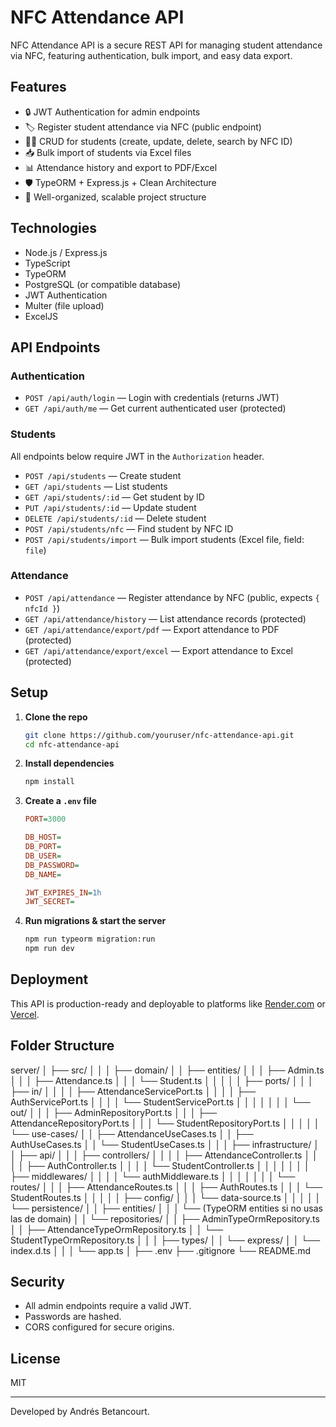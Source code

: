 # NFC Attendance API

NFC Attendance API is a secure REST API for managing student attendance via NFC, featuring authentication, bulk import, and easy data export.

## Features

- 🔒 JWT Authentication for admin endpoints
- 🏷️ Register student attendance via NFC (public endpoint)
- 👨‍🎓 CRUD for students (create, update, delete, search by NFC ID)
- 📥 Bulk import of students via Excel files
- 📊 Attendance history and export to PDF/Excel
- 🛡️ TypeORM + Express.js + Clean Architecture
- 📝 Well-organized, scalable project structure

## Technologies

- Node.js / Express.js
- TypeScript
- TypeORM
- PostgreSQL (or compatible database)
- JWT Authentication
- Multer (file upload)
- ExcelJS

## API Endpoints

### Authentication

- `POST /api/auth/login` — Login with credentials (returns JWT)
- `GET /api/auth/me` — Get current authenticated user (protected)

### Students

All endpoints below require JWT in the `Authorization` header.

- `POST /api/students` — Create student
- `GET /api/students` — List students
- `GET /api/students/:id` — Get student by ID
- `PUT /api/students/:id` — Update student
- `DELETE /api/students/:id` — Delete student
- `POST /api/students/nfc` — Find student by NFC ID
- `POST /api/students/import` — Bulk import students (Excel file, field: `file`)

### Attendance

- `POST /api/attendance` — Register attendance by NFC (public, expects `{ nfcId }`)
- `GET /api/attendance/history` — List attendance records (protected)
- `GET /api/attendance/export/pdf` — Export attendance to PDF (protected)
- `GET /api/attendance/export/excel` — Export attendance to Excel (protected)

## Setup

1. **Clone the repo**
    ```bash
    git clone https://github.com/youruser/nfc-attendance-api.git
    cd nfc-attendance-api
    ```

2. **Install dependencies**
    ```bash
    npm install
    ```

3. **Create a `.env` file**
    ```ini
    PORT=3000
    
    DB_HOST=
    DB_PORT=
    DB_USER=
    DB_PASSWORD=
    DB_NAME=
    
    JWT_EXPIRES_IN=1h
    JWT_SECRET=

    ```

4. **Run migrations & start the server**
    ```bash
    npm run typeorm migration:run
    npm run dev
    ```

## Deployment

This API is production-ready and deployable to platforms like [Render.com](https://render.com/) or [Vercel](https://vercel.com/).

## Folder Structure

server/
│
├── src/
│   │
│   ├── domain/
│   │   ├── entities/
│   │   │   ├── Admin.ts
│   │   │   ├── Attendance.ts
│   │   │   └── Student.ts
│   │   │
│   │   ├── ports/
│   │   │   ├── in/
│   │   │   │   ├── AttendanceServicePort.ts
│   │   │   │   ├── AuthServicePort.ts
│   │   │   │   └── StudentServicePort.ts
│   │   │   │
│   │   │   └── out/
│   │   │       ├── AdminRepositoryPort.ts
│   │   │       ├── AttendanceRepositoryPort.ts
│   │   │       └── StudentRepositoryPort.ts
│   │   │
│   │   └── use-cases/
│   │       ├── AttendanceUseCases.ts
│   │       ├── AuthUseCases.ts
│   │       └── StudentUseCases.ts
│   │
│   ├── infrastructure/
│   │   ├── api/
│   │   │   ├── controllers/
│   │   │   │   ├── AttendanceController.ts
│   │   │   │   ├── AuthController.ts
│   │   │   │   └── StudentController.ts
│   │   │   │
│   │   │   ├── middlewares/
│   │   │   │   └── authMiddleware.ts
│   │   │   │
│   │   │   └── routes/
│   │   │       ├── AttendanceRoutes.ts
│   │   │       ├── AuthRoutes.ts
│   │   │       └── StudentRoutes.ts
│   │   │
│   │   ├── config/
│   │   │   └── data-source.ts
│   │   │
│   │   └── persistence/
│   │       ├── entities/
│   │       │   └── (TypeORM entities si no usas las de domain)
│   │       └── repositories/
│   │           ├── AdminTypeOrmRepository.ts
│   │           ├── AttendanceTypeOrmRepository.ts
│   │           └── StudentTypeOrmRepository.ts
│   │
│   ├── types/
│   │   └── express/
│   │       └── index.d.ts
│   │
│   └── app.ts
│
├── .env
├── .gitignore
└── README.md


## Security

- All admin endpoints require a valid JWT.
- Passwords are hashed.
- CORS configured for secure origins.

## License

MIT

---

Developed by Andrés Betancourt.
